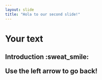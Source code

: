 ```yaml
---
layout: slide
title: "Hola to our second slide!"
---
```

<h1>Your text
    <h2>Introduction
        :sweat_smile:
        
Use the left arrow to go back!
